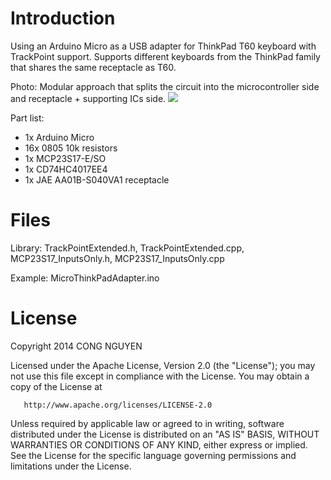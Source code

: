 # Introduction
Using an Arduino Micro as a USB adapter for ThinkPad T60 keyboard with TrackPoint support. 
Supports different keyboards from the ThinkPad family that shares the same receptacle as T60.

Photo: Modular approach that splits the circuit into the microcontroller side and receptacle + supporting ICs side.
![](/doc/AdapterTest.jpg)

Part list:
+ 1x	Arduino Micro
+ 16x	0805 10k resistors
+ 1x	MCP23S17-E/SO
+ 1x	CD74HC4017EE4
+ 1x    JAE AA01B-S040VA1 receptacle

# Files

Library: TrackPointExtended.h, TrackPointExtended.cpp, MCP23S17_InputsOnly.h, MCP23S17_InputsOnly.cpp

Example: MicroThinkPadAdapter.ino

# License

   Copyright 2014 CONG NGUYEN

   Licensed under the Apache License, Version 2.0 (the "License");
   you may not use this file except in compliance with the License.
   You may obtain a copy of the License at

       http://www.apache.org/licenses/LICENSE-2.0

   Unless required by applicable law or agreed to in writing, software
   distributed under the License is distributed on an "AS IS" BASIS,
   WITHOUT WARRANTIES OR CONDITIONS OF ANY KIND, either express or implied.
   See the License for the specific language governing permissions and
   limitations under the License.